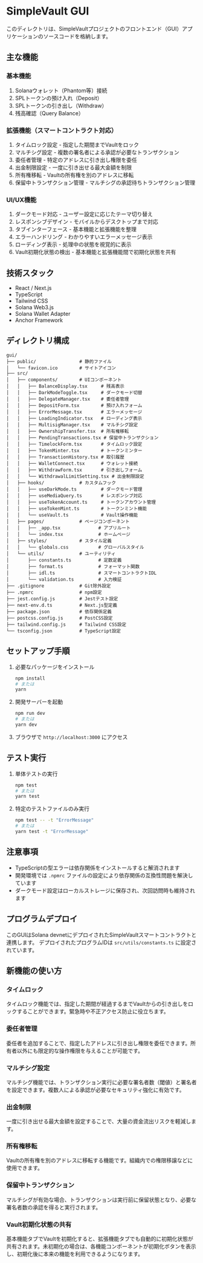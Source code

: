 # SimpleVault GUI

このディレクトリは、SimpleVaultプロジェクトのフロントエンド（GUI）アプリケーションのソースコードを格納します。

## 主な機能

### 基本機能
1. Solanaウォレット（Phantom等）接続
2. SPLトークンの預け入れ（Deposit）
3. SPLトークンの引き出し（Withdraw）
4. 残高確認（Query Balance）

### 拡張機能（スマートコントラクト対応）
1. タイムロック設定 - 指定した期間までVaultをロック
2. マルチシグ設定 - 複数の署名者による承認が必要なトランザクション
3. 委任者管理 - 特定のアドレスに引き出し権限を委任
4. 出金制限設定 - 一度に引き出せる最大金額を制限
5. 所有権移転 - Vaultの所有権を別のアドレスに移転
6. 保留中トランザクション管理 - マルチシグの承認待ちトランザクション管理

### UI/UX機能
1. ダークモード対応 - ユーザー設定に応じたテーマ切り替え
2. レスポンシブデザイン - モバイルからデスクトップまで対応
3. タブインターフェース - 基本機能と拡張機能を整理
4. エラーハンドリング - わかりやすいエラーメッセージ表示
5. ローディング表示 - 処理中の状態を視覚的に表示
6. Vault初期化状態の検出 - 基本機能と拡張機能間で初期化状態を共有

## 技術スタック

- React / Next.js
- TypeScript
- Tailwind CSS
- Solana Web3.js
- Solana Wallet Adapter
- Anchor Framework

## ディレクトリ構成

```
gui/
├── public/                # 静的ファイル
│   └── favicon.ico        # サイトアイコン
├── src/
│   ├── components/        # UIコンポーネント
│   │   ├── BalanceDisplay.tsx     # 残高表示
│   │   ├── DarkModeToggle.tsx     # ダークモード切替
│   │   ├── DelegateManager.tsx    # 委任者管理
│   │   ├── DepositForm.tsx        # 預け入れフォーム
│   │   ├── ErrorMessage.tsx       # エラーメッセージ
│   │   ├── LoadingIndicator.tsx   # ローディング表示
│   │   ├── MultisigManager.tsx    # マルチシグ設定
│   │   ├── OwnershipTransfer.tsx  # 所有権移転
│   │   ├── PendingTransactions.tsx # 保留中トランザクション
│   │   ├── TimelockForm.tsx       # タイムロック設定
│   │   ├── TokenMinter.tsx        # トークンミンター
│   │   ├── TransactionHistory.tsx # 取引履歴
│   │   ├── WalletConnect.tsx      # ウォレット接続
│   │   ├── WithdrawForm.tsx       # 引き出しフォーム
│   │   └── WithdrawalLimitSetting.tsx # 出金制限設定
│   ├── hooks/             # カスタムフック
│   │   ├── useDarkMode.ts         # ダークモード管理
│   │   ├── useMediaQuery.ts       # レスポンシブ対応
│   │   ├── useTokenAccount.ts     # トークンアカウント管理
│   │   ├── useTokenMint.ts        # トークンミント機能
│   │   └── useVault.ts            # Vault操作機能
│   ├── pages/             # ページコンポーネント
│   │   ├── _app.tsx              # アプリルート
│   │   └── index.tsx             # ホームページ
│   ├── styles/            # スタイル定義
│   │   └── globals.css           # グローバルスタイル
│   └── utils/             # ユーティリティ
│       ├── constants.ts          # 定数定義
│       ├── format.ts             # フォーマット関数
│       ├── idl.ts                # スマートコントラクトIDL
│       └── validation.ts         # 入力検証
├── .gitignore             # Git除外設定
├── .npmrc                 # npm設定
├── jest.config.js         # Jestテスト設定
├── next-env.d.ts          # Next.js型定義
├── package.json           # 依存関係定義
├── postcss.config.js      # PostCSS設定
├── tailwind.config.js     # Tailwind CSS設定
└── tsconfig.json          # TypeScript設定
```

## セットアップ手順

1. 必要なパッケージをインストール
   ```bash
   npm install
   # または
   yarn
   ```

2. 開発サーバーを起動
   ```bash
   npm run dev
   # または
   yarn dev
   ```

3. ブラウザで `http://localhost:3000` にアクセス

## テスト実行

1. 単体テストの実行
   ```bash
   npm test
   # または
   yarn test
   ```

2. 特定のテストファイルのみ実行
   ```bash
   npm test -- -t "ErrorMessage"
   # または
   yarn test -t "ErrorMessage"
   ```

## 注意事項

- TypeScriptの型エラーは依存関係をインストールすると解消されます
- 開発環境では `.npmrc` ファイルの設定により依存関係の互換性問題を解決しています
- ダークモード設定はローカルストレージに保存され、次回訪問時も維持されます

## プログラムデプロイ

このGUIはSolana devnetにデプロイされたSimpleVaultスマートコントラクトと連携します。
デプロイされたプログラムIDは `src/utils/constants.ts` に設定されています。

## 新機能の使い方

### タイムロック
タイムロック機能では、指定した期間が経過するまでVaultからの引き出しをロックすることができます。緊急時や不正アクセス防止に役立ちます。

### 委任者管理
委任者を追加することで、指定したアドレスに引き出し権限を委任できます。所有者以外にも限定的な操作権限を与えることが可能です。

### マルチシグ設定
マルチシグ機能では、トランザクション実行に必要な署名者数（閾値）と署名者を設定できます。複数人による承認が必要なセキュリティ強化に有効です。

### 出金制限
一度に引き出せる最大金額を設定することで、大量の資金流出リスクを軽減します。

### 所有権移転
Vaultの所有権を別のアドレスに移転する機能です。組織内での権限移譲などに使用できます。

### 保留中トランザクション
マルチシグが有効な場合、トランザクションは実行前に保留状態となり、必要な署名者数の承認を得ると実行されます。

### Vault初期化状態の共有
基本機能タブでVaultを初期化すると、拡張機能タブでも自動的に初期化状態が共有されます。未初期化の場合は、各機能コンポーネントが初期化ボタンを表示し、初期化後に本来の機能を利用できるようになります。
